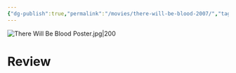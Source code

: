 ```yaml
---
{"dg-publish":true,"permalink":"/movies/there-will-be-blood-2007/","tags":["movies"],"created":"2025-01-13","updated":"2025-01-14"}
---
```



![There Will Be Blood Poster.jpg|200](/img/user/Attachments/There%20Will%20Be%20Blood%20Poster.jpg)

# Review

